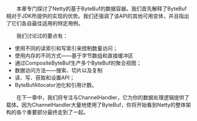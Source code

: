 &emsp;&emsp;本章专门探讨了Netty的基于ByteBuf的数据容器。我们首先解释了ByteBuf相对于JDK所提供的实现的优势。我们还强调了该API的其他可用变体，并且指出了它们各自最佳适用的特定用例。

&emsp;&emsp;我们讨论过的要点有：

- 使用不同的读索引和写索引来控制数量访问；
- 使用内存的不同方式——基于字节数组和直接缓冲区
- 通过CompositeByteBuf生产多个ByteBuf的聚合视图；
- 数据访问方法——搜索、切片以及复制
- 读、写、获取和设置API；
- ByteBufAllocator池化和引用计数。

&emsp;&emsp;在下一章中，我们将专注与ChannelHandler，它为你的数据处理逻辑提供了载体。因为ChannelHandler大量地使用了ByteBuf，你将开始看到Netty的整体架构的各个重要部分最终走到了一起。